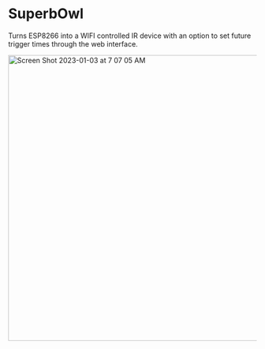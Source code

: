 # SuperbOwl
Turns ESP8266 into a WIFI controlled IR device with an option to set future trigger times through the web interface.

<img width="579" alt="Screen Shot 2023-01-03 at 7 07 05 AM" src="https://user-images.githubusercontent.com/112792126/210354876-2a1f067d-9373-4e0e-a9af-80af0b6ff864.png">
